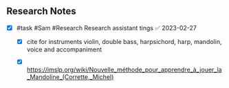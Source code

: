 ## Research Notes
- [x] #task #Sam #Research Research assistant tings ✅ 2023-02-27
	- [x] cite for instruments violin, double bass, harpsichord, harp, mandolin, voice and accompaniment
	- [x] https://imslp.org/wiki/Nouvelle_méthode_pour_apprendre_à_jouer_la_Mandoline_(Corrette,_Michel)

